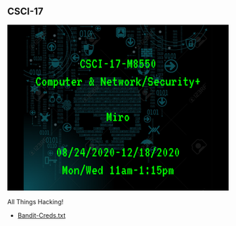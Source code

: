 ## CSCI-17

![](../images/csci-17.png)

All Things Hacking!

- [Bandit-Creds.txt](./bandit-series/ssh-credentials.md)
